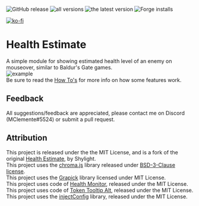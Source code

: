 ![GitHub release](https://img.shields.io/github/release-date/mclemente/healthEstimate)
![all versions](https://img.shields.io/github/downloads/mclemente/healthEstimate/total)
![the latest version](https://img.shields.io/github/downloads/mclemente/healthEstimate/latest/total)
![Forge installs](https://img.shields.io/badge/dynamic/json?label=Forge%20Installs&query=package.installs&suffix=%25&url=https%3A%2F%2Fforge-vtt.com%2Fapi%2Fbazaar%2Fpackage%2FhealthEstimate)

[![ko-fi](https://img.shields.io/badge/ko--fi-Support%20Me-red?style=flat-square&logo=ko-fi)](https://ko-fi.com/mclemente)

# Health Estimate

A simple module for showing estimated health level of an enemy on mouseover, similar to Baldur's Gate games.  
![example](https://raw.githubusercontent.com/mclemente/healthEstimate/master/example.png?raw=true)  
Be sure to read the [How To's](https://github.com/mclemente/healthEstimate/wiki/How-To's) for more info on how some features work.

## Feedback

All suggestions/feedback are appreciated, please contact me on Discord (MClemente#5524) or submit a pull request.

## Attribution
This project is released under the the MIT License, and is a fork of the original [Health Estimate](https://github.com/Shylight/healthEstimate), by Shylight.  
This project uses the [chroma.js](https://github.com/gka/chroma.js) library released under [BSD-3-Clause license](http://opensource.org/licenses/BSD-3-Clause).  
This project uses the [Grapick](https://www.npmjs.com/package/grapick) library licensed under MIT License.  
This project uses code of [Health Monitor](https://github.com/jessev14/health-monitor), released under the MIT License.  
This project uses code of [Token Tooltip Alt](https://github.com/bmarian/token-tooltip-alt/), released under the MIT License.  
This project uses the [injectConfig](https://github.com/theripper93/injectConfig) library, released under the MIT License.
